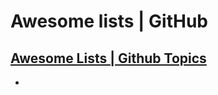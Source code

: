 # Awesome lists | GitHub
## [Awesome Lists | Github Topics](https://github.com/topics/awesome)

* []()